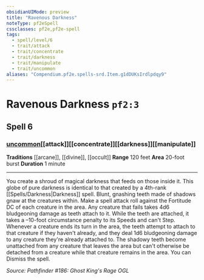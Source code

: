 ```yaml
---
obsidianUIMode: preview
title: "Ravenous Darkness"
noteType: pf2eSpell
cssclasses: pf2e,pf2e-spell
tags:
  - spell/level/6
  - trait/attack
  - trait/concentrate
  - trait/darkness
  - trait/manipulate
  - trait/uncommon
aliases: "Compendium.pf2e.spells-srd.Item.g1dDUKsIrdlpdqy9" 
---
```

# Ravenous Darkness  `pf2:3`  
## Spell 6
### [uncommon](uncommon "Uncommon Rarity Trait")[[attack]][[concentrate]][[darkness]][[manipulate]]
**Traditions** [[arcane]], [[divine]], [[occult]]
**Range** 120 feet
**Area** 20-foot burst
**Duration** 1 minute
* * * 
You create a shroud of magical darkness that feeds on those inside it. This globe of pure darkness is identical to that created by a 4th-rank [[Spells/Darkness|Darkness]] spell. Blunt, gnashing teeth made of shadows gnaw at the creatures within. Make a spell attack roll against the Fortitude DC of each creature in the area. Any creature that fails takes 4d6 bludgeoning damage as teeth attach to it. While the teeth are attached, it takes a –10-foot circumstance penalty to its Speeds and can't Step. Whenever a creature ends its turn in the area, the teeth attempt to attach to that creature if they haven't already, and they deal 1d6 bludgeoning damage to any creature they're already attached to. The shadowy teeth become unattached from any creature that leaves the area but can't otherwise be detached from a creature while that creature remains in the area. You can Dismiss the spell.

*Source: Pathfinder #186: Ghost King's Rage*
*OGL*